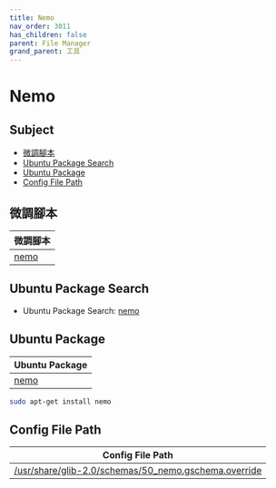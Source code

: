 ```yaml
---
title: Nemo
nav_order: 3011
has_children: false
parent: File Manager
grand_parent: 工具
---
```



# Nemo


## Subject

* [微調腳本](#微調腳本)
* [Ubuntu Package Search](#ubuntu-package-search)
* [Ubuntu Package](#ubuntu-package)
* [Config File Path](#config-file-path)


## 微調腳本

| 微調腳本 |
| --- |
| [nemo](https://github.com/samwhelp/ultramarine-budgie-adjustment/tree/main/prototype/main/tool-config/part/nemo) |


## Ubuntu Package Search

* Ubuntu Package Search: [nemo](https://packages.ubuntu.com/search?keywords=nemo)


## Ubuntu Package

| Ubuntu Package |
| -------------- |
| [nemo](https://packages.ubuntu.com/noble/nemo) |

``` sh
sudo apt-get install nemo
```


## Config File Path

| Config File Path|
| --- |
| [/usr/share/glib-2.0/schemas/50_nemo.gschema.override](https://github.com/samwhelp/ultramarine-budgie-adjustment/blob/main/prototype/main/tool-config/part/nemo/asset/overlay/usr/share/glib-2.0/schemas/50_nemo.gschema.override) |
